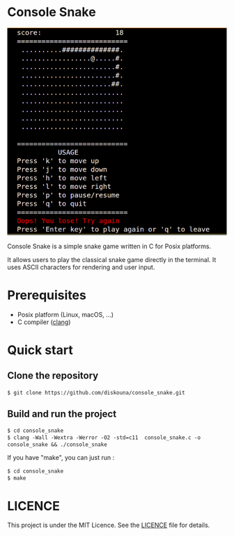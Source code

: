 # Console Snake

![Console Snake game](screenshot.png)

Console Snake is a simple snake game written in C for Posix platforms.

It allows users to play the classical snake game directly in the terminal. It uses ASCII characters for rendering and user input.

# Prerequisites
- Posix platform (Linux, macOS, ...)
- C compiler ([clang](https://clang.llvm.org/))

# Quick start 
## Clone the repository
```console
$ git clone https://github.com/diskouna/console_snake.git
```
## Build and run the project
 
```console
$ cd console_snake
$ clang -Wall -Wextra -Werror -O2 -std=c11  console_snake.c -o console_snake && ./console_snake
```
If you have "make", you can just run : 
```console
$ cd console_snake
$ make
```
# LICENCE
This project is under the MIT Licence. See the [LICENCE](LICENCE) file for details.